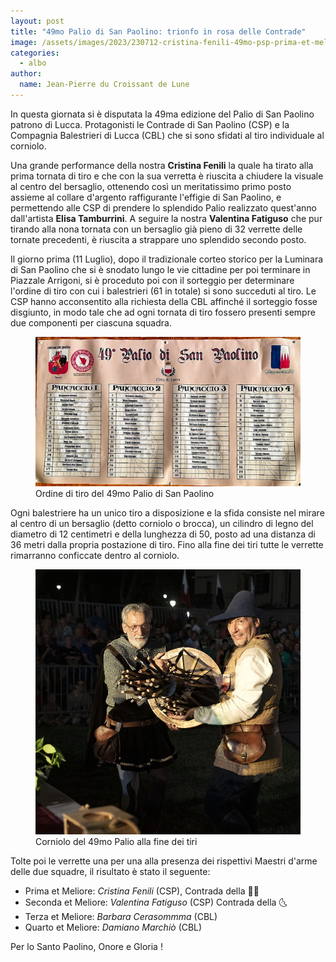```yaml
---
layout: post
title: "49mo Palio di San Paolino: trionfo in rosa delle Contrade"
image: /assets/images/2023/230712-cristina-fenili-49mo-psp-prima-et-meliore.jpg
categories: 
  - albo
author:
  name: Jean-Pierre du Croissant de Lune
---
```


In questa giornata si è disputata la 49ma edizione del Palio di San Paolino patrono di Lucca.
Protagonisti le Contrade di San Paolino (CSP) e la Compagnia Balestrieri di Lucca (CBL) che si sono sfidati al tiro individuale al corniolo.

<!-- more -->

Una grande performance della nostra **Cristina Fenili** la quale ha tirato alla prima tornata di tiro e che con la sua verretta è riuscita a chiudere la visuale al centro del bersaglio, ottenendo così un meritatissimo primo posto assieme al collare d'argento raffigurante l'effigie di San Paolino, e permettendo alle CSP di prendere lo splendido Palio realizzato quest'anno dall'artista **Elisa Tamburrini**.
A seguire la nostra **Valentina Fatiguso** che pur tirando alla nona tornata con un bersaglio già pieno di 32 verrette delle tornate precedenti, è riuscita a strappare uno splendido secondo posto.

Il giorno prima (11 Luglio), dopo il tradizionale corteo storico per la Luminara di San Paolino che si è snodato lungo le vie cittadine per poi terminare in Piazzale Arrigoni, si è proceduto poi con il sorteggio per determinare l'ordine di tiro con cui i balestrieri (61 in totale) si sono succeduti al tiro. Le CSP hanno acconsentito alla richiesta della CBL affinché il sorteggio fosse disgiunto, in modo tale che ad ogni tornata di tiro fossero presenti sempre due componenti per ciascuna squadra.

<figure class="align-center">
    <img src="/assets/images/2023/230712-49mo-psp-ordine-tiro.jpg" alt="49mo palio san paolino ordine di tiro">
  <figcaption>Ordine di tiro del 49mo Palio di San Paolino</figcaption>
</figure>

Ogni balestriere ha un unico tiro a disposizione e la sfida consiste nel mirare al centro di un bersaglio (detto corniolo o brocca), un cilindro di legno del diametro di 12 centimetri e della lunghezza di 50, posto ad una distanza di 36 metri dalla propria postazione di tiro. Fino alla fine dei tiri tutte le verrette rimarranno conficcate dentro al corniolo.

<figure class="align-center">
    <img src="/assets/images/2023/230712-49mo-psp-corniolo.jpg" alt="49mo palio san paolino corniolo alla fine dei tiri">
  <figcaption>Corniolo del 49mo Palio alla fine dei tiri</figcaption>
</figure>

Tolte poi le verrette una per una alla presenza dei rispettivi Maestri d'arme delle due squadre, il risultato è stato il seguente:

* Prima et Meliore: *Cristina Fenili* (CSP), Contrada della 🧜‍♀️
* Seconda et Meliore: *Valentina Fatiguso* (CSP) Contrada della 🌜
* Terza et Meliore: *Barbara Cerasommma* (CBL)
* Quarto et Meliore: *Damiano Marchiò* (CBL)

Per lo Santo Paolino, Onore e Gloria !
